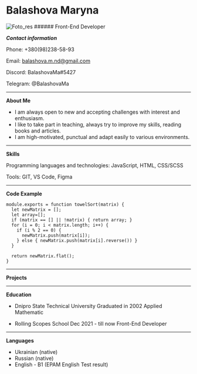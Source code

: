 # Balashova Maryna
<image src="./assets/foto_sep.jpg" alt="Foto_res">
###### Front-End Developer 

***Contact information***

Phone: +380(98)238-58-93 

Email: balashova.m.nd@gmail.com

Discord: BalashovaMa#5427

Telegram: @BalashovaMa

*****

**About Me**

- I am always open to new and accepting challenges with interest and enthusiasm.
- I like to take part in teaching, always try to improve my skills, reading books and articles.
- I am high-motivated, punctual and adapt easily to various environments.

*****

**Skills**

Programming languages and technologies: JavaScript, HTML, CSS/SCSS

Tools: GIT, VS Code, Figma

*****

**Code Example**

```
module.exports = function towelSort(matrix) {
  let newMatrix = [];
  let array=[];
  if (matrix == [] || !matrix) { return array; }
  for (i = 0; i < matrix.length; i++) {
    if (i % 2 == 0) {
      newMatrix.push(matrix[i]);
    } else { newMatrix.push(matrix[i].reverse()) }
  }

  return newMatrix.flat();
}
```
*****
**Projects**

*****

**Education**

 - Dnipro State Technical University
   Graduated in 2002
   Applied Mathematic

 - Rolling Scopes School
   Dec 2021 - till now
   Front-End Developer

*****

**Languages**

- Ukrainian (native)
- Russian (native)
- English - B1 (EPAM English Test result)





